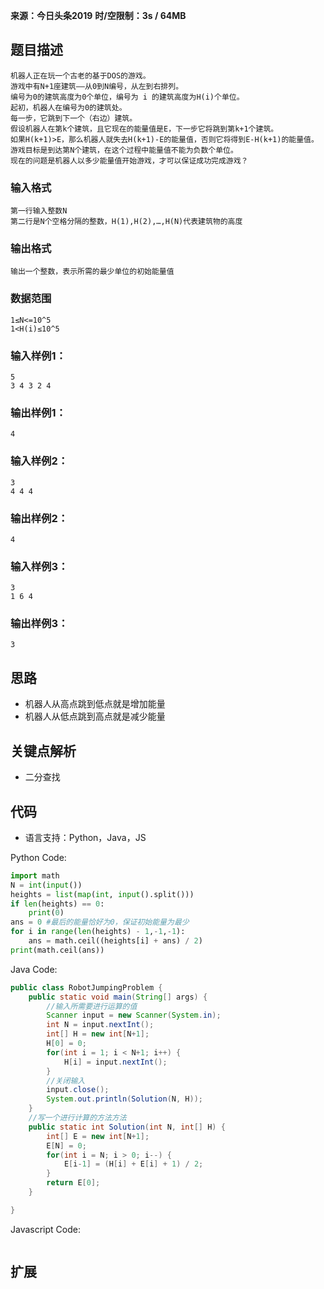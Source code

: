 **来源：今日头条2019**
**时/空限制：3s / 64MB**

## 题目描述

```
机器人正在玩一个古老的基于DOS的游戏。
游戏中有N+1座建筑——从0到N编号，从左到右排列。
编号为0的建筑高度为0个单位，编号为 i 的建筑高度为H(i)个单位。
起初，机器人在编号为0的建筑处。
每一步，它跳到下一个（右边）建筑。
假设机器人在第k个建筑，且它现在的能量值是E，下一步它将跳到第k+1个建筑。
如果H(k+1)>E，那么机器人就失去H(k+1)-E的能量值，否则它将得到E-H(k+1)的能量值。
游戏目标是到达第N个建筑，在这个过程中能量值不能为负数个单位。
现在的问题是机器人以多少能量值开始游戏，才可以保证成功完成游戏？
```

### 输入格式
```
第一行输入整数N
第二行是N个空格分隔的整数，H(1),H(2),…,H(N)代表建筑物的高度
```

### 输出格式
```
输出一个整数，表示所需的最少单位的初始能量值
```

### 数据范围
```
1≤N<=10^5
1<H(i)≤10^5
```

### 输入样例1：
```
5
3 4 3 2 4
```
### 输出样例1：
```
4
```
### 输入样例2：
```
3
4 4 4
```
### 输出样例2：
```
4
```
### 输入样例3：
```
3
1 6 4
```
### 输出样例3：
```
3
```


## 思路
- 机器人从高点跳到低点就是增加能量
- 机器人从低点跳到高点就是减少能量

## 关键点解析
- 二分查找

## 代码

- 语言支持：Python，Java，JS

Python Code:

```python
import math
N = int(input())
heights = list(map(int, input().split()))
if len(heights) == 0:
    print(0)
ans = 0 #最后的能量恰好为0，保证初始能量为最少
for i in range(len(heights) - 1,-1,-1):
    ans = math.ceil((heights[i] + ans) / 2)
print(math.ceil(ans))

```

Java Code:

```java
public class RobotJumpingProblem {
    public static void main(String[] args) {
        //输入所需要进行运算的值
        Scanner input = new Scanner(System.in);
        int N = input.nextInt();
        int[] H = new int[N+1];
        H[0] = 0;
        for(int i = 1; i < N+1; i++) {
            H[i] = input.nextInt();
        }
        //关闭输入
        input.close();
        System.out.println(Solution(N, H));
    }
    //写一个进行计算的方法方法
    public static int Solution(int N, int[] H) {
        int[] E = new int[N+1];
        E[N] = 0;
        for(int i = N; i > 0; i--) {
            E[i-1] = (H[i] + E[i] + 1) / 2;
        }
        return E[0];
    }

}
```

Javascript Code:

```js

```


## 扩展
